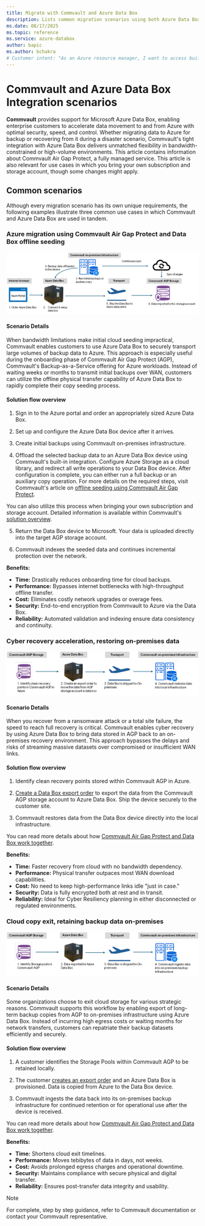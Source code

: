 ```yaml
---
title: Migrate with Commvault and Azure Data Box
description: Lists common migration scenarios using both Azure Data Box and Commvault Air Gap Protect.
ms.date: 08/17/2025
ms.topic: reference
ms.service: azure-databox
author: bapic
ms.author: bchakra
# Customer intent: "As an Azure resource manager, I want to access built-in policy definitions for Azure Data Box, so that I can implement governance and compliance measures effectively across my resources."
---
```


<!--
Initial score: 68 (770/28)
Curremnt score: 100 (826/0)
-->

# Commvault and Azure Data Box Integration scenarios

**Commvault** provides support for Microsoft Azure Data Box, enabling enterprise customers to accelerate data movement to and from Azure with optimal security, speed, and control. Whether migrating data to Azure for backup or recovering from it during a disaster scenario, Commvault's tight integration with Azure Data Box delivers unmatched flexibility in bandwidth-constrained or high-volume environments. This article contains information about Commvault Air Gap Protect, a fully managed service. This article is also relevant for use cases in which you bring your own subscription and storage account, though some changes might apply.

## Common scenarios

Although every migration scenario has its own unique requirements, the following examples illustrate three common use cases in which Commvault and Azure Data Box are used in tandem.

### Azure migration using Commvault Air Gap Protect and Data Box offline seeding

![A diagram workflow of Migration to Azure storage with Commvault and Azure Data Box.](media/migrate-commvault-and-data-box/use-case-1.png)

#### Scenario Details

When bandwidth limitations make initial cloud seeding impractical, Commvault enables customers to use Azure Data Box to securely transport large volumes of backup data to Azure. This approach is especially useful during the onboarding phase of Commvault Air Gap Protect (AGP), Commvault's Backup-as-a-Service offering for Azure workloads. Instead of waiting weeks or months to transmit initial backups over WAN, customers can utilize the offline physical transfer capability of Azure Data Box to rapidly complete their copy seeding process.

#### Solution flow overview

1. Sign in to the Azure portal and order an appropriately sized Azure Data Box.

2. Set up and configure the Azure Data Box device after it arrives.

3. Create initial backups using Commvault on-premises infrastructure.

4. Offload the selected backup data to an Azure Data Box device using Commvault's built-in integration. Configure Azure Storage as a cloud library, and redirect all write operations to your Data Box device. After configuration is complete, you can either run a full backup or an auxiliary copy operation. For more details on the required steps, visit Commvault's article on [offline seeding using Commvault Air Gap Protect](https://documentation.commvault.com/2024e/essential/seeding_air_gap_protect.html).

You can also utilize this process when bringing your own subscription and storage account. Detailed information is available within Commvault's [solution overview](https://documentation.commvault.com/11.20/migrating_data_to_microsoft_azure_using_azure_data_box.html).

5. Return the Data Box device to Microsoft. Your data is uploaded directly into the target AGP storage account.

6. Commvault indexes the seeded data and continues incremental protection over the network.

**Benefits:**

- **Time:** Drastically reduces onboarding time for cloud backups.
- **Performance:** Bypasses internet bottlenecks with high-throughput offline transfer.
- **Cost:** Eliminates costly network upgrades or overage fees.
- **Security:** End-to-end encryption from Commvault to Azure via the Data Box.
- **Reliability:** Automated validation and indexing ensure data consistency and continuity.

### Cyber recovery acceleration, restoring on-premises data

![A diagram workflow of cyber resilience with Commvault and Azure Data Box.](media/migrate-commvault-and-data-box/use-case-2.png)

#### Scenario Details

When you recover from a ransomware attack or a total site failure, the speed to reach full recovery is critical. Commvault enables cyber recovery by using Azure Data Box to bring data stored in AGP back to an on-premises recovery environment. This approach bypasses the delays and risks of streaming massive datasets over compromised or insufficient WAN links.

#### Solution flow overview

1. Identify clean recovery points stored within Commvault AGP in Azure.

2. [Create a Data Box export order](data-box-deploy-export-ordered.md) to export the data from the Commvault AGP storage account to Azure Data Box. Ship the device securely to the customer site.

3. Commvault restores data from the Data Box device directly into the local infrastructure.

You can read more details about how [Commvault Air Gap Protect and Data Box work together](https://documentation.commvault.com/2024e/essential/seeding_air_gap_protect.html).

**Benefits:**

- **Time:** Faster recovery from cloud with no bandwidth dependency.
- **Performance:** Physical transfer outpaces most WAN download capabilities.
- **Cost:** No need to keep high-performance links idle "just in case."
- **Security:** Data is fully encrypted both at rest and in transit.
- **Reliability:** Ideal for Cyber Resiliency planning in either disconnected or regulated environments.

### Cloud copy exit, retaining backup data on-premises

![A diagram of backup movement for cloud exit.](media/migrate-commvault-and-data-box/use-case-3.png)

#### Scenario Details

Some organizations choose to exit cloud storage for various strategic reasons. Commvault supports this workflow by enabling export of long-term backup copies from AGP to on-premises infrastructure using Azure Data Box. Instead of incurring high egress costs or waiting months for network transfers, customers can repatriate their backup datasets efficiently and securely.

#### Solution flow overview

1. A customer identifies the Storage Pools within Commvault AGP to be retained locally.

2. The customer [creates an export order](/azure/databox/data-box-deploy-export-ordered) and an Azure Data Box is provisioned. Data is copied from Azure to the Data Box device.

3. Commvault ingests the data back into its on-premises backup infrastructure for continued retention or for operational use after the device is received.

You can read more details about how [Commvault Air Gap Protect and Data Box work together](https://documentation.commvault.com/2024e/essential/seeding_air_gap_protect.html).

**Benefits:**

- **Time:** Shortens cloud exit timelines.
- **Performance:** Moves tebibytes of data in days, not weeks.
- **Cost:** Avoids prolonged egress charges and operational downtime.
- **Security:** Maintains compliance with secure physical and digital transfer.
- **Reliability:** Ensures post-transfer data integrity and usability.

> [!NOTE]
> For complete, step by step guidance, refer to Commvault documentation or contact your Commvault representative.
